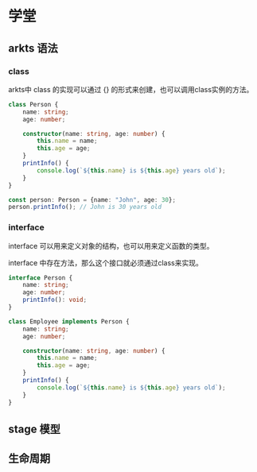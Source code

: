# 学堂

## arkts 语法

### class

arkts中 class 的实现可以通过 {} 的形式来创建，也可以调用class实例的方法。

```ts
class Person { 
    name: string;
    age: number; 

    constructor(name: string, age: number) { 
        this.name = name;
        this.age = age;
    }
    printInfo() {
        console.log(`${this.name} is ${this.age} years old`);
    }
}

const person: Person = {name: "John", age: 30};
person.printInfo(); // John is 30 years old
```

### interface

interface 可以用来定义对象的结构，也可以用来定义函数的类型。

interface 中存在方法，那么这个接口就必须通过class来实现。

```ts
interface Person { 
    name: string;
    age: number;
    printInfo(): void;
}

class Employee implements Person {
    name: string;
    age: number; 

    constructor(name: string, age: number) { 
        this.name = name;
        this.age = age;
    }
    printInfo() {
        console.log(`${this.name} is ${this.age} years old`);
    }
}
```

## stage 模型

## 生命周期

